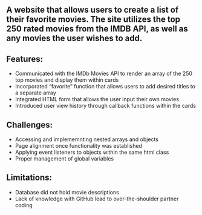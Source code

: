 ## A website that allows users to create a list of their favorite movies. The site utilizes the top 250 rated movies from the IMDB API, as well as any movies the user wishes to add.

## Features:
 - Communicated with the IMDb Movies API to render an array of the 250 top movies and display them within cards
 - Incorporated “favorite” function that allows users to add desired titles to a separate array
 - Integrated HTML form that allows the user input their own movies
 - Introduced user view history through callback functions within the cards



## Challenges:
  - Accessing and implememnting nested arrays and objects
  - Page alignment once functionality was established
  - Applying event listeners to objects within the same html class
  - Proper management of global variables

## Limitations:
  - Database did not hold movie descriptions
  - Lack of knowledge with GitHub lead to over-the-shoulder partner coding














